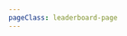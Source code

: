 ```yaml
---
pageClass: leaderboard-page
---
```


<v-app>
<v-content>
<DynamicLoadLeaderboard
  challenge-id="38"
  by-team-default
/>
</v-content>
</v-app>

<style lang="stylus">
  .leaderboard-page
    .theme-default-content
      max-width none !important
</style>
